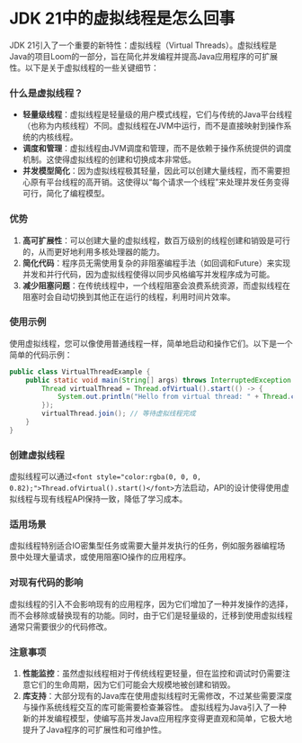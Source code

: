 # JDK 21中的虚拟线程是怎么回事
<font style="color:rgba(0, 0, 0, 0.82);">JDK 21引入了一个重要的新特性：虚拟线程（Virtual Threads）。虚拟线程是Java的项目Loom的一部分，旨在简化并发编程并提高Java应用程序的可扩展性。以下是关于虚拟线程的一些关键细节：</font>
### <font style="color:rgba(0, 0, 0, 0.82);">什么是虚拟线程？</font>
+ **<font style="color:rgba(0, 0, 0, 0.82);">轻量级线程</font>**<font style="color:rgba(0, 0, 0, 0.82);">：虚拟线程是轻量级的用户模式线程，它们与传统的Java平台线程（也称为内核线程）不同。虚拟线程在JVM中运行，而不是直接映射到操作系统的内核线程。</font>
+ **<font style="color:rgba(0, 0, 0, 0.82);">调度和管理</font>**<font style="color:rgba(0, 0, 0, 0.82);">：虚拟线程由JVM调度和管理，而不是依赖于操作系统提供的调度机制。这使得虚拟线程的创建和切换成本非常低。</font>
+ **<font style="color:rgba(0, 0, 0, 0.82);">并发模型简化</font>**<font style="color:rgba(0, 0, 0, 0.82);">：因为虚拟线程极其轻量，因此可以创建大量线程，而不需要担心原有平台线程的高开销。这使得以“每个请求一个线程”来处理并发任务变得可行，简化了编程模型。</font>
### <font style="color:rgba(0, 0, 0, 0.82);">优势</font>
1. **<font style="color:rgba(0, 0, 0, 0.82);">高可扩展性</font>**<font style="color:rgba(0, 0, 0, 0.82);">：可以创建大量的虚拟线程，数百万级别的线程创建和销毁是可行的，从而更好地利用多核处理器的能力。</font>
2. **<font style="color:rgba(0, 0, 0, 0.82);">简化代码</font>**<font style="color:rgba(0, 0, 0, 0.82);">：程序员无需使用复杂的非阻塞编程手法（如回调和Future）来实现并发和并行代码，因为虚拟线程使得以同步风格编写并发程序成为可能。</font>
3. **<font style="color:rgba(0, 0, 0, 0.82);">减少阻塞问题</font>**<font style="color:rgba(0, 0, 0, 0.82);">：在传统线程中，一个线程阻塞会浪费系统资源，而虚拟线程在阻塞时会自动切换到其他正在运行的线程，利用时间片效率。</font>
### <font style="color:rgba(0, 0, 0, 0.82);">使用示例</font>
<font style="color:rgba(0, 0, 0, 0.82);">使用虚拟线程，您可以像使用普通线程一样，简单地启动和操作它们。以下是一个简单的代码示例：</font>
```java
public class VirtualThreadExample {  
    public static void main(String[] args) throws InterruptedException {  
        Thread virtualThread = Thread.ofVirtual().start(() -> {  
            System.out.println("Hello from virtual thread: " + Thread.currentThread());  
        });  
        virtualThread.join(); // 等待虚拟线程完成  
    }  
}
```
### <font style="color:rgba(0, 0, 0, 0.82);">创建虚拟线程</font>
<font style="color:rgba(0, 0, 0, 0.82);">虚拟线程可以通过</font>`<font style="color:rgba(0, 0, 0, 0.82);">Thread.ofVirtual().start()</font>`<font style="color:rgba(0, 0, 0, 0.82);">方法启动，API的设计使得使用虚拟线程与现有线程API保持一致，降低了学习成本。</font>
### <font style="color:rgba(0, 0, 0, 0.82);">适用场景</font>
<font style="color:rgba(0, 0, 0, 0.82);">虚拟线程特别适合IO密集型任务或需要大量并发执行的任务，例如服务器编程场景中处理大量请求，或使用阻塞IO操作的应用程序。</font>
### <font style="color:rgba(0, 0, 0, 0.82);">对现有代码的影响</font>
<font style="color:rgba(0, 0, 0, 0.82);">虚拟线程的引入不会影响现有的应用程序，因为它们增加了一种并发操作的选择，而不会移除或替换现有的功能。同时，由于它们是轻量级的，迁移到使用虚拟线程通常只需要很少的代码修改。</font>
### <font style="color:rgba(0, 0, 0, 0.82);">注意事项</font>
1. **<font style="color:rgba(0, 0, 0, 0.82);">性能监控</font>**<font style="color:rgba(0, 0, 0, 0.82);">：虽然虚拟线程相对于传统线程更轻量，但在监控和调试时仍需要注意它们的生命周期，因为它们可能会大规模地被创建和销毁。</font>
2. **<font style="color:rgba(0, 0, 0, 0.82);">库支持</font>**<font style="color:rgba(0, 0, 0, 0.82);">：大部分现有的Java库在使用虚拟线程时无需修改，不过某些需要深度与操作系统线程交互的库可能需要检查兼容性。</font>
<font style="color:rgba(0, 0, 0, 0.82);">虚拟线程为Java引入了一种新的并发编程模型，使编写高并发Java应用程序变得更直观和简单，它极大地提升了Java程序的可扩展性和可维护性。</font>

